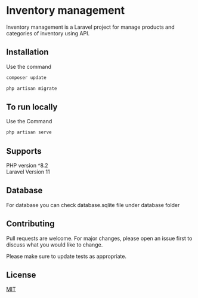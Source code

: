 # Inventory management

Inventory management is a Laravel project for manage products and categories of inventory using API.

## Installation

Use the command 

```bash
composer update

php artisan migrate
```

## To run locally
Use the Command
```bash
php artisan serve
```
## Supports
PHP version ^8.2   
Laravel Version 11  

## Database
For database you can check database.sqlite file under database folder

## Contributing

Pull requests are welcome. For major changes, please open an issue first
to discuss what you would like to change.

Please make sure to update tests as appropriate.

## License

[MIT](https://choosealicense.com/licenses/mit/)